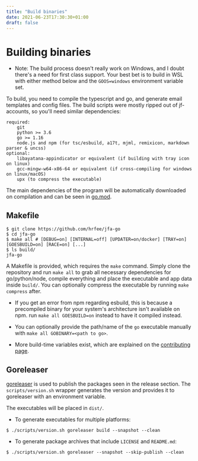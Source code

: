 ```yaml
---
title: "Build binaries"
date: 2021-06-23T17:30:30+01:00
draft: false
---
```


# Building binaries
* Note: The build process doesn't really work on Windows, and I doubt there's a need for first class support. Your best bet is to build in WSL with either method below and the `GOOS=windows` environment variable set.

To build, you need to compile the typescript and go, and generate email templates and config files. The build scripts were mostly ripped out of jf-accounts, so you'll need similar dependencies:
```
required:
    git
    python >= 3.6
    go >= 1.16
    node.js and npm (for tsc/esbuild, a17t, mjml, remixicon, markdown parser & uncss)
optional:
    libayatana-appindicator or equivalent (if building with tray icon on linux)
    gcc-mingw-w64-x86-64 or equivalent (if cross-compiling for windows on linux/macOS)
    upx (to compress the executable)
```
The main dependencies of the program will be automatically downloaded on compilation and can be seen in [go.mod](https://github.com/hrfee/jfa-go/blob/main/go.mod).

## Makefile

```shell
$ git clone https://github.com/hrfee/jfa-go
$ cd jfa-go
$ make all # [DEBUG=on] [INTERNAL=off] [UPDATER=on/docker] [TRAY=on] [GOESBUILD=on] [RACE=on] [...]
$ ls build/
jfa-go
```
A Makefile is provided, which requires the `make` command. Simply clone the repository and run `make all` to grab all necessary dependencies for go/python/node, compile everything and place the executable and app data inside `build/`. You can optionally compress the executable by running `make compress` after.

* If you get an error from npm regarding esbuild, this is because a precompiled binary for your system's architecture isn't available on npm. run `make all GOESBUILD=on` instead to have it compiled instead.

* You can optionally provide the path/name of the `go` executable manually with `make all GOBINARY=<path to go>`.

* More build-time variables exist, which are explained on the [contributing page](/docs/build/dev).

## Goreleaser
[goreleaser](https://github.com/goreleaser/goreleaser) is used to publish the packages seen in the release section. The `scripts/version.sh` wrapper generates the version and provides it to goreleaser with an environment variable.

The executables will be placed in `dist/`.
* To generate executables for multiple platforms:
```shell
$ ./scripts/version.sh goreleaser build --snapshot --clean
```

* To generate package archives that include `LICENSE` and `README.md`:
```shell
$ ./scripts/version.sh goreleaser --snapshot --skip-publish --clean
```
